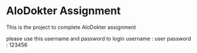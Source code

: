 # AloDokter Assignment
This is the project to complete AloDokter assignment

please use this username and password to login
username : user
password : 123456
